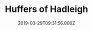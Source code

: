---
date: 2019-03-29T09:31:56.000Z
title: Huffers of Hadleigh
latitude: 52.044768970680046
longitude: 0.9528065517153052
category: checkin
---